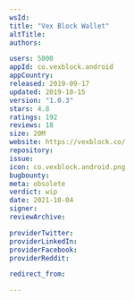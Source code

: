 ```yaml
---
wsId: 
title: "Vex Block Wallet"
altTitle: 
authors:

users: 5000
appId: co.vexblock.android
appCountry: 
released: 2019-09-17
updated: 2019-10-15
version: "1.0.3"
stars: 4.8
ratings: 192
reviews: 18
size: 20M
website: https://vexblock.co/
repository: 
issue: 
icon: co.vexblock.android.png
bugbounty: 
meta: obsolete
verdict: wip
date: 2021-10-04
signer: 
reviewArchive:

providerTwitter: 
providerLinkedIn: 
providerFacebook: 
providerReddit: 

redirect_from:

---
```


